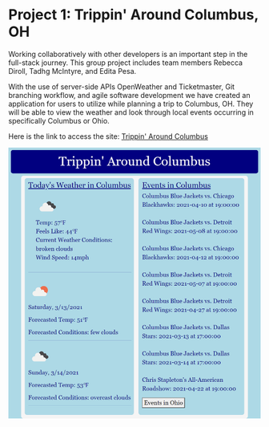 # Project 1: Trippin' Around Columbus, OH

Working collaboratively with other developers is an important step in the full-stack journey. This group project includes team members Rebecca Diroll, Tadhg McIntyre, and Edita Pesa. 

With the use of server-side APIs OpenWeather and Ticketmaster, Git branching workflow, and agile software development we have created an application for users to utilize while planning a trip to Columbus, OH. They will be able to view the weather and look through local events occurring in specifically Columbus or Ohio.

Here is the link to access the site: [Trippin' Around Columbus](https://tadhgmc.github.io/Project-1/)

![demo pic](assets/images/demo-pic.jpg)
